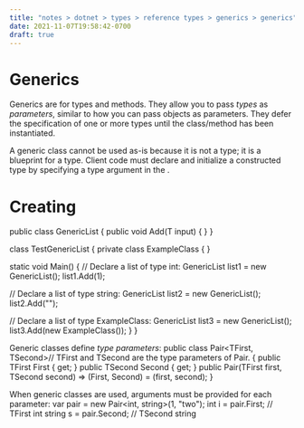 ```yaml
---
title: "notes > dotnet > types > reference types > generics > generics"
date: 2021-11-07T19:58:42-0700
draft: true
---
```

# Generics
Generics are for types and methods.
They allow you to pass *types* as *parameters*, similar to how you can pass objects as parameters.
They defer the specification of one or more types until the class/method has been instantiated.

A generic class cannot be used as-is because it is not a type; it is a blueprint for a type.
Client code must declare and initialize a constructed type by specifying a type argument in the <brackets>.

# Creating
public class GenericList<T> {
public void Add(T input) { }
}

class TestGenericList {
private class ExampleClass { }

static void Main() {
// Declare a list of type int:
GenericList<int> list1 = new GenericList<int>();
list1.Add(1);

// Declare a list of type string:
GenericList<string> list2 = new GenericList<string>();
list2.Add("");

// Declare a list of type ExampleClass:
GenericList<ExampleClass> list3 = new GenericList<ExampleClass>();
list3.Add(new ExampleClass());
}
}

Generic classes define *type parameters*:
public class Pair<TFirst, TSecond>// TFirst and TSecond are the type parameters of Pair.
{
public TFirst First { get; }
public TSecond Second { get; }
public Pair(TFirst first, TSecond second) =>
(First, Second) = (first, second);
}

When generic classes are used, arguments must be provided for each parameter:
var pair = new Pair<int, string>(1, "two");
int i = pair.First; // TFirst int
string s = pair.Second; // TSecond string
